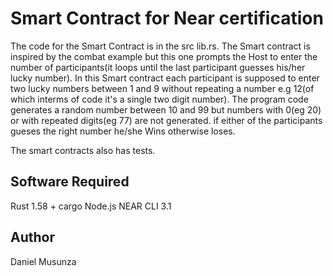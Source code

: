 # Smart Contract for Near certification
The code for the Smart Contract is in the src lib.rs. The Smart contract is inspired by the combat example but this one prompts the Host to enter the number of participants(it loops until the last participant guesses his/her lucky number). In this Smart contract each participant is supposed to enter two lucky numbers between 1 and 9 without repeating a number e.g 12(of which interms of code it's a single two digit number). The program code generates a random number between 10 and 99 but numbers with 0(eg 20) or with repeated digits(eg 77) are not generated. if either of the participants gueses the right number he/she Wins otherwise loses.

The smart contracts also has tests.

## Software Required

Rust 1.58 + cargo
Node.js
NEAR CLI 3.1

## Author
 Daniel Musunza